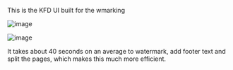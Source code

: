 This is the KFD UI built for the wmarking



![image](https://user-images.githubusercontent.com/88423149/164878114-bcce7a5a-63bf-4f74-9ece-f991fce859f3.png)

![image](https://user-images.githubusercontent.com/88423149/165281920-47e41246-690e-40e8-8f87-0371fb64d2d4.png)



It takes about 40 seconds on an average to watermark, add footer text and split the pages, which makes this much more efficient.
